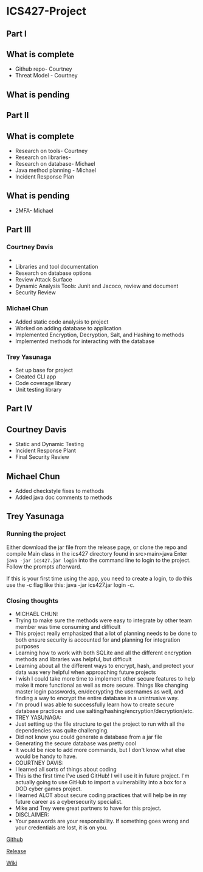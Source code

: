 # ICS427-Project
## Part I

## What is complete
* Github repo- Courtney
* Threat Model - Courtney
## What is pending


## Part II

## What is complete
* Research on tools- Courtney
* Research on libraries-
* Research on database- Michael
* Java method planning - Michael
* Incident Response Plan

## What is pending
* 2MFA- Michael


## Part III

### Courtney Davis
*
* Libraries and tool documentation
* Research on database options
* Review Attack Surface
* Dynamic Analysis Tools: Junit and Jacoco, review and document
* Security Review

### Michael Chun
* Added static code analysis to project
* Worked on adding database to application
* Implemented Encryption, Decryption, Salt, and Hashing to methods
* Implemented methods for interacting with the database

### Trey Yasunaga
* Set up base for project
* Created CLI app
* Code coverage library
* Unit testing library


## Part IV

## Courtney Davis
* Static and Dynamic Testing
* Incident Response Plant
* Final Security Review

## Michael Chun
* Added checkstyle fixes to methods
* Added java doc comments to methods

## Trey Yasunaga


### Running the project
Either download the jar file from the release page, or clone the repo and compile Main class in the ics427 directory found in src>main>java
Enter ```java -jar ics427.jar login``` into the command line to login to the project. Follow the prompts afterward.

If this is your first time using the app, you need to create a login, to do this use the -c flag like this: java -jar ics427.jar login -c.

### Closing thoughts
* MICHAEL CHUN:
* Trying to make sure the methods were easy to integrate by other team member was time consuming and difficult
* This project really emphasized that a lot of planning needs to be done to both ensure security is accounted for and planning for integration purposes
* Learning how to work with both SQLite and all the different encryption methods and libraries was helpful, but difficult
* Learning about all the different ways to encrypt, hash, and protect your data was very helpful when approaching future projects
* I wish I could take more time to implement other secure features to help make it more functional as well as more secure. Things like changing master login passwords, en/decrypting the usernames as well, and finding a way to encrypt the entire database in a unintrusive way.
* I'm proud I was able to successfully learn how to create secure database practices and use salting/hashing/encryption/decryption/etc.
* TREY YASUNAGA:
* Just setting up the file structure to get the project to run with all the dependencies was quite challenging.
* Did not know you could generate a database from a jar file
* Generating the secure database was pretty cool
* It would be nice to add more commands, but I don't know what else would be handy to have.
* COURTNEY DAVIS:
* I learned all sorts of things about coding
* This is the first time I've used GitHub! I will use it in future project. I'm actually going to use GitHub to import a vulnerability into a box for a DOD cyber games project.
* I learned ALOT about secure coding practices that will help be in my future career as a cybersecurity specialist.
* Mike and Trey were great partners to have for this project.
* DISCLAIMER:
* Your passwords are your responsibility. If something goes wrong and your credentials are lost, it is on you.


[Github](https://github.com/Courtney-Davis809/ICS427-Project)

[Release](https://github.com/Courtney-Davis808/ICS427-Project/releases)

[Wiki](https://github.com/Courtney-Davis808/ICS427-Project/wiki)
